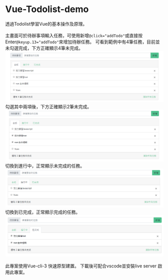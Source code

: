 # Vue-Todolist-demo<br/>
透過Todolist學習Vue的基本操作及原理。<br/><br/>
主畫面可於待辦事項輸入任務，可使用新增`@click="addTodo"`或直接按Enter`@keyup.13="addTodo"`來增加待辦任務。
可看到範例中有4筆任務，目前並未勾選完成，下方正確顯示4筆未完成。
![image](https://github.com/EddieLiu58/Vue-todolist/blob/master/todo1.PNG)<br/>
勾選其中兩項後，下方正確顯示2筆未完成。
![image](https://github.com/EddieLiu58/Vue-todolist/blob/master/todo2.PNG)<br/>
切換到進行中，正常顯示未完成的任務。
![image](https://github.com/EddieLiu58/Vue-todolist/blob/master/todo3.PNG)<br/>
切換到已完成，正常顯示完成的任務。
![image](https://github.com/EddieLiu58/Vue-todolist/blob/master/todo4.PNG)<br/><br/>
此專案使用Vue-cli-3 快速原型建置。
下載後可配合vscode並安裝live server 啟用此專案。
